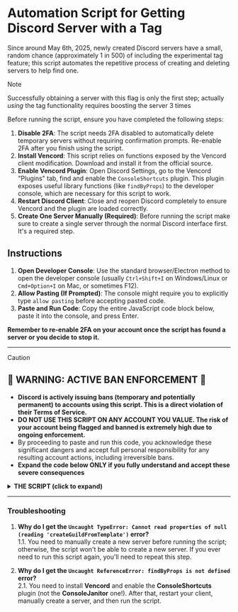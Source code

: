 # Automation Script for Getting Discord Server with a Tag

Since around May 6th, 2025, newly created Discord servers have a small, random chance (approximately 1 in 500) of including the experimental tag feature; this script automates the repetitive process of creating and deleting servers to help find one.

> [!NOTE]
> Successfully obtaining a server with this flag is only the first step; actually *using* the tag functionality requires boosting the server 3 times


Before running the script, ensure you have completed the following steps:

1.  **Disable 2FA**: The script needs 2FA disabled to automatically delete temporary servers without requiring confirmation prompts. Re-enable 2FA after you finish using the script.
2.  **Install Vencord**: This script relies on functions exposed by the Vencord client modification. Download and install it from the official source.
3.  **Enable Vencord Plugin**: Open Discord Settings, go to the Vencord "Plugins" tab, find and enable the `ConsoleShortcuts` plugin. This plugin exposes useful library functions (like `findByProps`) to the developer console, which are necessary for this script to work.
4.  **Restart Discord Client**: Close and reopen Discord completely to ensure Vencord and the plugin are loaded correctly.
5.  **Create One Server Manually (Required)**: Before running the script make sure to create a single server through the normal Discord interface first. It's a required step.

## Instructions

1.  **Open Developer Console**: Use the standard browser/Electron method to open the developer console (usually `Ctrl+Shift+I` on Windows/Linux or `Cmd+Option+I` on Mac, or sometimes F12).
2.  **Allow Pasting (If Prompted)**: The console might require you to explicitly type `allow pasting` before accepting pasted code. 
3.  **Paste and Run Code**: Copy the entire JavaScript code block below, paste it into the console, and press Enter.

**Remember to re-enable 2FA on your account once the script has found a server or you decide to stop it.**

---

> [!CAUTION]
> ## **🚨 WARNING: ACTIVE BAN ENFORCEMENT 🚨**
> * **Discord is actively issuing bans (temporary and potentially permanent) to accounts using this script. This is a direct violation of their Terms of Service.**  
> * **DO NOT USE THIS SCRIPT ON ANY ACCOUNT YOU VALUE. The risk of your account being flagged and banned is extremely high due to ongoing enforcement.**  
> * By proceeding to paste and run this code, you acknowledge these significant dangers and accept full personal responsibility for any resulting account actions, including irreversible bans.  
> * **Expand the code below ONLY if you fully understand and accept these severe consequences**

<details>

<summary> <b>THE SCRIPT (click to expand)</b> </summary>

```js
// CONFIGURABLE CONSTANTS

// Base waiting time in milliseconds. Lower values increase creation speed but also ban risk.
const BASE_INTERVAL = 60_000; // Do not set lower than 60 seconds, you'll hit the rate limit
const DELETE_DELAY = 2_000;
const MAX_RANDOM_ADDITIONAL_DELAY = 3_000;
const SERVER_NAME = "Tag server";

/// DO NOT EDIT BELOW THIS LINE ///
function murmurhash3_32_gc(e, _) {
  // no im not gonna use the discord's own hash function

  let $ = (_ = _ || 0),
    c,
    l = new TextEncoder(),
    t = l.encode(e),
    u = t.length,
    i = Math.floor(u / 4),
    m = new DataView(t.buffer, t.byteOffset);
  for (let b = 0; b < i; b++) {
    let n = 4 * b;
    ($ ^= c =
      Math.imul(
        (c =
          ((c = Math.imul((c = m.getUint32(n, !0)), 3432918353)) << 15) |
          (c >>> 17)),
        461845907
      )),
      ($ = Math.imul(($ = ($ << 13) | ($ >>> 19)), 5) + 3864292196),
      ($ >>>= 0);
  }
  c = 0;
  let f = 4 * i;
  switch (3 & u) {
    case 3:
      c ^= t[f + 2] << 16;
    case 2:
      c ^= t[f + 1] << 8;
    case 1:
      (c ^= t[f + 0]),
        ($ ^= c =
          Math.imul(
            (c = ((c = Math.imul(c, 3432918353)) << 15) | (c >>> 17)),
            461845907
          ));
  }
  return (
    ($ ^= u),
    ($ ^= $ >>> 16),
    ($ = Math.imul($, 2246822507)),
    ($ ^= $ >>> 13),
    ($ = Math.imul($, 3266489909)),
    ($ ^= $ >>> 16) >>> 0
  );
}

const deleteGuild = findByProps(
  "deleteGuild",
  "bulkAddMemberRoles"
).deleteGuild;
const createGuildFromTemplate = findByProps(
  "createGuildFromTemplate"
).createGuildFromTemplate;

class GuildCreator {
  constructor() {
    this.keepRunning = true;
  }

  isInExperimentRange(guild) {
    let hash = murmurhash3_32_gc(`2025-02_skill_trees:${guild.id}`) % 10000;
    return (hash >= 10 && hash < 20) || (hash >= 60 && hash < 100);
  }

  async processGuildCycle() {
    if (!this.keepRunning) {
      console.log("Script instructed to stop. Exiting guild creation cycle.");
      return;
    }

    console.log("Attempting to create a new guild...");
    const newGuild = await createGuildFromTemplate(
      SERVER_NAME,
      null,
      {
        id: "CREATE",
        label: "Create My Own",
        channels: [],
        system_channel_id: null,
      },
      false,
      false
    );

    if (!newGuild || !newGuild.id) {
      console.error("Failed to create guild.");
      // Schedule next attempt even if this one failed
      if (this.keepRunning) {
        this.scheduleNextCycle();
      }
      return;
    }

    console.log(`Guild created: ${newGuild.name} (ID: ${newGuild.id})`);
    if (this.isInExperimentRange(newGuild)) {
      console.log(
        `🎉 FOUND GUILD WITH TAG: ${newGuild.name} (ID: ${newGuild.id}) 🎉`
      );
      this.keepRunning = false; // Stop the script
      console.log("Stopping script as a guild with tags has been found.");
    } else {
      console.log(
        `Guild (ID: ${newGuild.id}) does not have the tag experiment. Scheduling deletion...`
      );
      setTimeout(async () => {
        console.log(`Deleting guild: ${newGuild.name} (ID: ${newGuild.id})`);
        try {
          await deleteGuild(newGuild.id);
          console.log(`Guild (ID: ${newGuild.id}) deleted.`);
        } catch (err) {
          console.error(`Error deleting guild (ID: ${newGuild.id}):`, err);
        }
      }, DELETE_DELAY + Math.random() * MAX_RANDOM_ADDITIONAL_DELAY);

      // If not found and script should continue, schedule next cycle
      if (this.keepRunning) {
        this.scheduleNextCycle();
      }
    }
  }

  scheduleNextCycle() {
    if (!this.keepRunning) return;

    const randomAdditionalDelay = Math.random() * MAX_RANDOM_ADDITIONAL_DELAY;
    const currentInterval = BASE_INTERVAL + randomAdditionalDelay;

    console.log("Please wait...");
    console.log(
      `Next attempt in ${(currentInterval / 1000).toFixed(2)} seconds.`
    );
    setTimeout(() => this.processGuildCycle(), currentInterval);
  }
}

// Initial start of the script
console.log("\n\n\n\n\n\n\n\n");
console.log("+==== Guild Creation Script ====+");
console.log("|         By Bytexenon          |");
console.log("\n\n");
console.log("Starting guild creation script with randomized intervals.");
console.log(
  `Base interval: ${BASE_INTERVAL / 1000}s. Max additional random delay: ${
    MAX_RANDOM_ADDITIONAL_DELAY / 1000
  }s.`
);

// Create an instance of the GuildCreator class
const guildCreator = new GuildCreator();
guildCreator.scheduleNextCycle();
```

</details>

---

### Troubleshooting

1. **Why do I get the `Uncaught TypeError: Cannot read properties of null (reading 'createGuildFromTemplate')` error?**  
   1.1. You need to manually create a new server before running the script; otherwise, the script won't be able to create a new server. If you ever need to run this script again, you'll need to repeat this step.

2. **Why do I get the `Uncaught ReferenceError: findByProps is not defined` error?**  
   2.1. You need to install **Vencord** and enable the **ConsoleShortcuts** plugin (not the **ConsoleJanitor** one!). After that, restart your client, manually create a server, and then run the script.